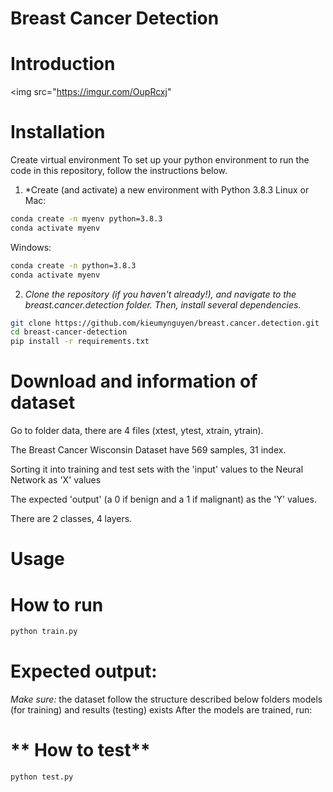 ﻿ # Breast Cancer Detection
# **Introduction**
<img src="https://imgur.com/OupRcxj"
# **Installation**
Create virtual environment
To set up your python environment to run the code in this repository, follow the instructions below.
1. *Create (and activate) a new environment with Python 3.8.3
Linux or Mac:
```bash
conda create -n myenv python=3.8.3
conda activate myenv
```   
Windows:
```bash
conda create -n python=3.8.3
conda activate myenv
```
2. *Clone the repository (if you haven't already!), and navigate to the breast.cancer.detection folder. Then, install several dependencies.*
```bash
git clone https://github.com/kieumynguyen/breast.cancer.detection.git
cd breast-cancer-detection
pip install -r requirements.txt
```

# **Download and information of dataset**

Go to folder data, there are 4 files (xtest, ytest, xtrain, ytrain).

The Breast Cancer Wisconsin Dataset have 569 samples, 31 index.

Sorting it into training and test sets with the 'input' values to the Neural Network as 'X' values

The expected 'output' (a 0 if benign and a 1 if malignant) as the 'Y' values.

There are 2 classes, 4 layers.

# **Usage**

# **How to run**
```bash
python train.py
```
# **Expected output:**

*Make sure:*
the dataset follow the structure described below
folders models (for training) and results (testing) exists
After the models are trained, run:
# ** How to test**
```bash
python test.py
```

